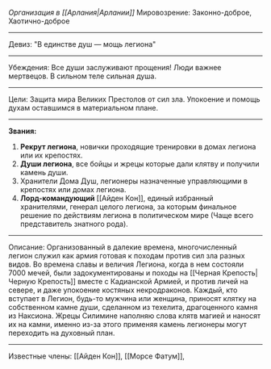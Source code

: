 *Организация в [[Арлания|Арлании]]*
Мировозрение: Законно-доброе, Хаотично-доброе
__________
Девиз: "В единстве душ — мощь легиона"
_______
Убеждения: 
	 Все души заслуживают прощения!
	 Люди важнее мертвецов.
	 В сильном теле сильная душа.
_______
Цели: Защита мира Великих Престолов от сил зла. Упокоение и помощь духам оставшимся в материальном плане.
_________
**Звания:**
1. **Рекрут легиона**, новички проходящие тренировки в домах легиона или их крепостях.
2. **Души легиона**, все бойцы и жрецы которые дали клятву и получили камень души.
3. Хранители Дома Душ, легионеры назначенные управляющими в крепостях или домах легиона. 
4. **Лорд-командующий** [[Айден Кон]], единый избранный хранителями, генерал целого легиона, за которым финальное решение по действиям легиона в политическом мире (Чаще всего представитель знатного рода).
_________ 
Описание: Организованный в далекие времена, многочисленный легион служил как армия готовая к походам против сил зла разных видов. Во времена славы и величия Легиона, когда в нем состояли 7000 мечей, были задокументированы и походы на [[Черная Крепость|Черную Крепость]] вместе с Кадианской Армией, и против личей на севере, и даже упокоение костяных некродраконов. Каждый, кто вступает в Легион, будь-то мужчина или женщина, приносят клятку на собственном камне души, сделанном из техелита, драгоценного камня из Наксиона. Жрецы Силимине наполняю слова клятв магией и наносят их на камни, именно из-за этого применяя камень легионеры могут переходить на духовный план. 
___________
Известные члены: [[Айден Кон]], [[Морсе Фатум]], 
